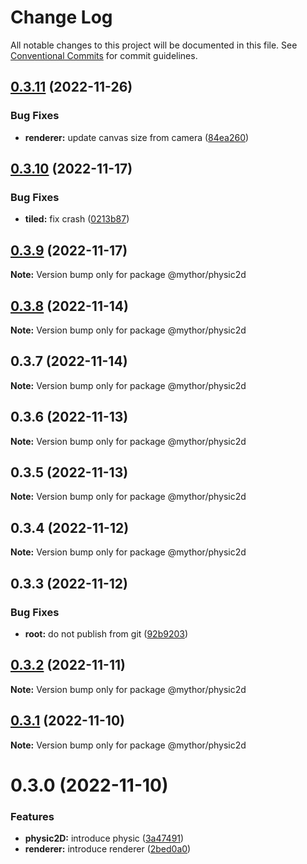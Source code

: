 # Change Log

All notable changes to this project will be documented in this file.
See [Conventional Commits](https://conventionalcommits.org) for commit guidelines.

## [0.3.11](https://github.com/desaintvincent/mythor/compare/@mythor/physic2d@0.3.10...@mythor/physic2d@0.3.11) (2022-11-26)

### Bug Fixes

- **renderer:** update canvas size from camera ([84ea260](https://github.com/desaintvincent/mythor/commit/84ea2604a7ac94abfd4deba240ffc0596275fb88))

## [0.3.10](https://github.com/desaintvincent/mythor/compare/@mythor/physic2d@0.3.9...@mythor/physic2d@0.3.10) (2022-11-17)

### Bug Fixes

- **tiled:** fix crash ([0213b87](https://github.com/desaintvincent/mythor/commit/0213b872d42158d89858e8d62fff1473316b3493))

## [0.3.9](https://github.com/desaintvincent/mythor/compare/@mythor/physic2d@0.3.8...@mythor/physic2d@0.3.9) (2022-11-17)

**Note:** Version bump only for package @mythor/physic2d

## [0.3.8](https://github.com/desaintvincent/mythor/compare/@mythor/physic2d@0.3.7...@mythor/physic2d@0.3.8) (2022-11-14)

**Note:** Version bump only for package @mythor/physic2d

## 0.3.7 (2022-11-14)

**Note:** Version bump only for package @mythor/physic2d

## 0.3.6 (2022-11-13)

**Note:** Version bump only for package @mythor/physic2d

## 0.3.5 (2022-11-13)

**Note:** Version bump only for package @mythor/physic2d

## 0.3.4 (2022-11-12)

**Note:** Version bump only for package @mythor/physic2d

## 0.3.3 (2022-11-12)

### Bug Fixes

- **root:** do not publish from git ([92b9203](https://github.com/desaintvincent/mythor/commit/92b920302e85ccf1d91dcabf2351ed5c4d92f249))

## [0.3.2](https://github.com/desaintvincent/mythor/compare/@mythor/physic2d@0.3.1...@mythor/physic2d@0.3.2) (2022-11-11)

**Note:** Version bump only for package @mythor/physic2d

## [0.3.1](https://github.com/desaintvincent/mythor/compare/@mythor/physic2d@0.3.0...@mythor/physic2d@0.3.1) (2022-11-10)

**Note:** Version bump only for package @mythor/physic2d

# 0.3.0 (2022-11-10)

### Features

- **physic2D:** introduce physic ([3a47491](https://github.com/desaintvincent/mythor/commit/3a47491857e2e7aeeb798f1cf13f4f97903389f7))
- **renderer:** introduce renderer ([2bed0a0](https://github.com/desaintvincent/mythor/commit/2bed0a0a84108edef6291d5a3de201e284e36f4c))

